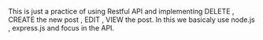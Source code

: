 This is just a practice of using Restful API 
and implementing DELETE , CREATE the new post , EDIT , VIEW the post.
In this we basicaly use node.js , express.js and focus in the API. 